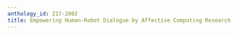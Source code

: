 ```yaml
---
anthology_id: Z17-2002
title: Empowering Human-Robot Dialogue by Affective Computing Research
---
```

